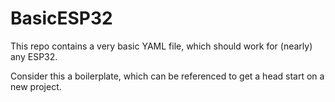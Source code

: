 # BasicESP32

This repo contains a very basic YAML file, which should work for (nearly) any ESP32.

Consider this a boilerplate, which can be referenced to get a head start on a new project.
